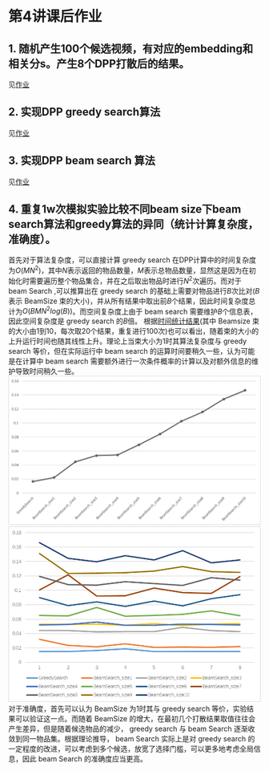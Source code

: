 # 第4讲课后作业
## 1. 随机产生100个候选视频，有对应的embedding和相关分s。产生8个DPP打散后的结果。
见[作业](https://github.com/GGsimidaRazer/TikTok-summer-school/blob/main/%E7%AC%AC%E5%9B%9B%E8%AE%B2%E8%AF%BE%E5%90%8E%E4%BD%9C%E4%B8%9A.ipynb)
## 2. 实现DPP greedy search算法
见[作业](https://github.com/GGsimidaRazer/TikTok-summer-school/blob/main/%E7%AC%AC%E5%9B%9B%E8%AE%B2%E8%AF%BE%E5%90%8E%E4%BD%9C%E4%B8%9A.ipynb)
## 3. 实现DPP beam search 算法
见[作业](https://github.com/GGsimidaRazer/TikTok-summer-school/blob/main/%E7%AC%AC%E5%9B%9B%E8%AE%B2%E8%AF%BE%E5%90%8E%E4%BD%9C%E4%B8%9A.ipynb)
## 4. 重复1w次模拟实验比较不同beam size下beam search算法和greedy算法的异同（统计计算复杂度，准确度）。
  首先对于算法复杂度，可以直接计算 greedy search 在DPP计算中的时间复杂度为$O(MN^2)$，其中$N$表示返回的物品数量，$M$表示总物品数量，显然这是因为在初始化时需要遍历整个物品集合，并在之后取出物品时进行$N^2$次遍历。而对于 beam Search ,可以推算出在 greedy search 的基础上需要对物品进行$B$次比对($B$表示 BeamSize 束的大小)，并从所有结果中取出前$B$个结果，因此时间复杂度总计为$O(BMN^2log(B))$。而空间复杂度上由于 beam search 需要维护$B$个信息表，因此空间复杂度是 greedy search 的$B$倍。
根据[时间统计结果](https://github.com/GGsimidaRazer/TikTok-summer-school/blob/main/times100.csv)(其中 Beamsize 束的大小由1到10，每次取20个结果，重复进行100次)也可以看出，随着束的大小的上升运行时间也随其线性上升。理论上当束大小为1时其算法复杂度与 greedy search 等价，但在实际运行中 beam search 的运算时间要稍久一些，认为可能是在计算中 beam search 需要额外进行一次条件概率的计算以及对额外信息的维护导致时间稍久一些。  
![](https://github.com/GGsimidaRazer/TikTok-summer-school/blob/main/fig.png?raw=true) ![](https://github.com/GGsimidaRazer/TikTok-summer-school/blob/main/pic1.png?raw=true)  
  对于准确度，首先可以认为 BeamSize 为1时其与 greedy search 等价，实验结果可以验证这一点。而随着 BeamSize 的增大，在最初几个打散结果取值往往会产生差异，但是随着候选物品的减少， greedy search 与 beam Search 逐渐收敛到同一物品集。根据理论推导， beam Search 实际上是对 greedy search 的一定程度的改进，可以考虑到多个候选，放宽了选择门槛，可以更多地考虑全局信息，因此 beam Search 的准确度应当更高。  
